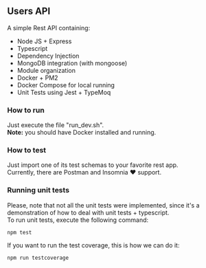 <h2><b>Users API</b></h2>

A simple Rest API containing:

<ul>
    <li>Node JS + Express</li>
    <li>Typescript</li>
    <li>Dependency Injection</li>
    <li>MongoDB integration (with mongoose)</li>
    <li>Module organization</li>
    <li>Docker + PM2</li>
    <li>Docker Compose for local running</li>
    <li>Unit Tests using Jest + TypeMoq</li>
</ul>

<h3><b>How to run</b></h3>

Just execute the file "run_dev.sh". <br />
<b>Note:</b> you should have Docker installed and running.

<h3><b>How to test</b></h3>

Just import one of its test schemas to your favorite rest app. <br />
Currently, there are Postman and Insomnia :heart: support. 

<h3><b>Running unit tests</b></h3>

Please, note that not all the unit tests were implemented, since it's a demonstration of how to deal with unit tests + typescript. <br />
To run unit tests, execute the following command: <br />

````
npm test
````

If you want to run the test coverage, this is how we can do it: <br />

````
npm run testcoverage
````

